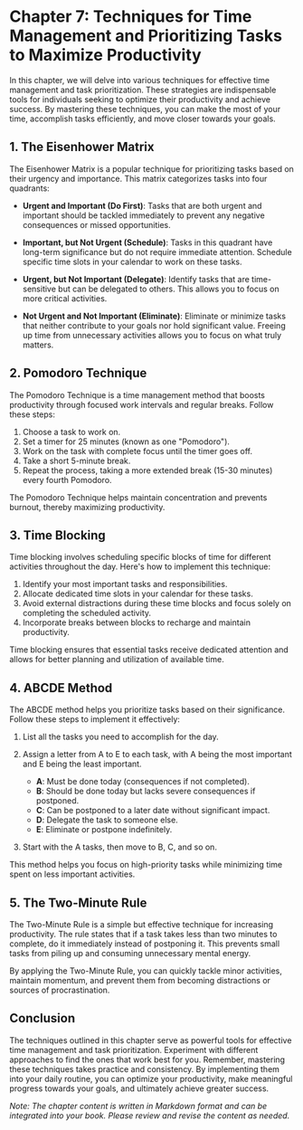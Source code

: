 Chapter 7: Techniques for Time Management and Prioritizing Tasks to Maximize Productivity
=========================================================================================

In this chapter, we will delve into various techniques for effective time management and task prioritization. These strategies are indispensable tools for individuals seeking to optimize their productivity and achieve success. By mastering these techniques, you can make the most of your time, accomplish tasks efficiently, and move closer towards your goals.

**1. The Eisenhower Matrix**
----------------------------

The Eisenhower Matrix is a popular technique for prioritizing tasks based on their urgency and importance. This matrix categorizes tasks into four quadrants:

* **Urgent and Important (Do First)**: Tasks that are both urgent and important should be tackled immediately to prevent any negative consequences or missed opportunities.

* **Important, but Not Urgent (Schedule)**: Tasks in this quadrant have long-term significance but do not require immediate attention. Schedule specific time slots in your calendar to work on these tasks.

* **Urgent, but Not Important (Delegate)**: Identify tasks that are time-sensitive but can be delegated to others. This allows you to focus on more critical activities.

* **Not Urgent and Not Important (Eliminate)**: Eliminate or minimize tasks that neither contribute to your goals nor hold significant value. Freeing up time from unnecessary activities allows you to focus on what truly matters.

**2. Pomodoro Technique**
-------------------------

The Pomodoro Technique is a time management method that boosts productivity through focused work intervals and regular breaks. Follow these steps:

1. Choose a task to work on.
2. Set a timer for 25 minutes (known as one "Pomodoro").
3. Work on the task with complete focus until the timer goes off.
4. Take a short 5-minute break.
5. Repeat the process, taking a more extended break (15-30 minutes) every fourth Pomodoro.

The Pomodoro Technique helps maintain concentration and prevents burnout, thereby maximizing productivity.

**3. Time Blocking**
--------------------

Time blocking involves scheduling specific blocks of time for different activities throughout the day. Here's how to implement this technique:

1. Identify your most important tasks and responsibilities.
2. Allocate dedicated time slots in your calendar for these tasks.
3. Avoid external distractions during these time blocks and focus solely on completing the scheduled activity.
4. Incorporate breaks between blocks to recharge and maintain productivity.

Time blocking ensures that essential tasks receive dedicated attention and allows for better planning and utilization of available time.

**4. ABCDE Method**
-------------------

The ABCDE method helps you prioritize tasks based on their significance. Follow these steps to implement it effectively:

1. List all the tasks you need to accomplish for the day.

2. Assign a letter from A to E to each task, with A being the most important and E being the least important.

   * **A**: Must be done today (consequences if not completed).
   * **B**: Should be done today but lacks severe consequences if postponed.
   * **C**: Can be postponed to a later date without significant impact.
   * **D**: Delegate the task to someone else.
   * **E**: Eliminate or postpone indefinitely.
3. Start with the A tasks, then move to B, C, and so on.

This method helps you focus on high-priority tasks while minimizing time spent on less important activities.

**5. The Two-Minute Rule**
--------------------------

The Two-Minute Rule is a simple but effective technique for increasing productivity. The rule states that if a task takes less than two minutes to complete, do it immediately instead of postponing it. This prevents small tasks from piling up and consuming unnecessary mental energy.

By applying the Two-Minute Rule, you can quickly tackle minor activities, maintain momentum, and prevent them from becoming distractions or sources of procrastination.

**Conclusion**
--------------

The techniques outlined in this chapter serve as powerful tools for effective time management and task prioritization. Experiment with different approaches to find the ones that work best for you. Remember, mastering these techniques takes practice and consistency. By implementing them into your daily routine, you can optimize your productivity, make meaningful progress towards your goals, and ultimately achieve greater success.

*Note: The chapter content is written in Markdown format and can be integrated into your book. Please review and revise the content as needed.*
